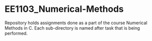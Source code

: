 # EE1103_Numerical-Methods

Repository holds assignments done as a part of the course Numerical Methods in C. Each sub-directory is named after task that is being performed. 
